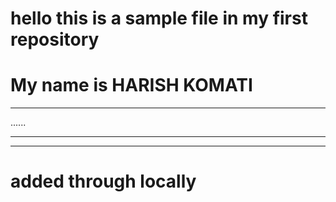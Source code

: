 # hello this is a sample file in my first repository

# My name is HARISH KOMATI

-----
......
******
-----
# added through locally